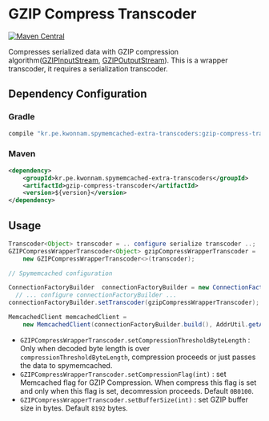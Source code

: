 # GZIP Compress Transcoder
[![Maven Central](https://maven-badges.herokuapp.com/maven-central/kr.pe.kwonnam.spymemcached-extra-transcoders/gzip-compress-transcoder/badge.svg)](https://maven-badges.herokuapp.com/maven-central/kr.pe.kwonnam.spymemcached-extra-transcoders/gzip-compress-transcoder)

Compresses serialized data with GZIP compression algorithm([GZIPInputStream](https://docs.oracle.com/javase/7/docs/api/java/util/zip/GZIPInputStream.html), [GZIPOutputStream](https://docs.oracle.com/javase/7/docs/api/java/util/zip/GZIPOutputStream.html)).
This is a wrapper transcoder, it requires a serialization transcoder.

## Dependency Configuration
### Gradle
```groovy
compile "kr.pe.kwonnam.spymemcached-extra-transcoders:gzip-compress-transcoder:${version}"
```

### Maven
```xml
<dependency>
    <groupId>kr.pe.kwonnam.spymemcached-extra-transcoders</groupId>
    <artifactId>gzip-compress-transcoder</artifactId>
    <version>${version}</version>
</dependency>
```

## Usage
```java
Transcoder<Object> transcoder = .. configure serialize transcoder ..;
GZIPCompressWrapperTranscoder<Object> gzipCompressWrapperTranscoder = 
    new GZIPCompressWrapperTranscoder<>(transcoder);

// Spymemcached configuration

ConnectionFactoryBuilder  connectionFactoryBuilder = new ConnectionFactoryBuilder();
  // ... configure connectionFactoryBuilder ...
connectionFactoryBuilder.setTranscoder(gzipCompressWrapperTranscoder);

MemcachedClient memcachedClient = 
    new MemcachedClient(connectionFactoryBuilder.build(), AddrUtil.getAddresses("memcachedhost:port"));
```

* `GZIPCompressWrapperTranscoder.setCompressionThresholdByteLength` : Only when decoded byte length is over `compressionThresholdByteLength`, compression proceeds or just passes the data to spymemcached.
* `GZIPCompressWrapperTranscoder.setCompressionFlag(int)` : set Memcached flag for GZIP Compression. When compress this flag is set and only when this flag is set, decomression proceeds. Default `0B0100`.
* `GZIPCompressWrapperTranscoder.setBufferSize(int)` : set GZIP buffer size in bytes. Default `8192` bytes.
